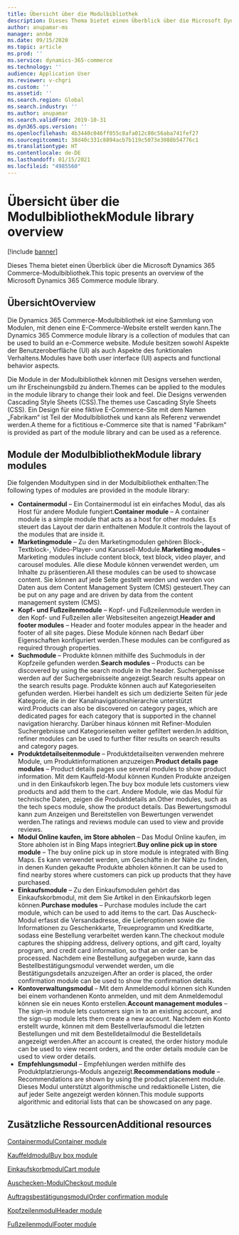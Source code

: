 ```yaml
---
title: Übersicht über die Modulbibliothek
description: Dieses Thema bietet einen Überblick über die Microsoft Dynamics 365 Commerce-Modulbibliothek.
author: anupamar-ms
manager: annbe
ms.date: 09/15/2020
ms.topic: article
ms.prod: ''
ms.service: dynamics-365-commerce
ms.technology: ''
audience: Application User
ms.reviewer: v-chgri
ms.custom: ''
ms.assetid: ''
ms.search.region: Global
ms.search.industry: ''
ms.author: anupamar
ms.search.validFrom: 2019-10-31
ms.dyn365.ops.version: ''
ms.openlocfilehash: 4b3440c046ff055c8afa012c80c56aba741fef27
ms.sourcegitcommit: 38d40c331c8894acb7b119c5073e3088b54776c1
ms.translationtype: HT
ms.contentlocale: de-DE
ms.lasthandoff: 01/15/2021
ms.locfileid: "4985560"
---
```

# <a name="module-library-overview"></a><span data-ttu-id="bfbf5-103">Übersicht über die Modulbibliothek</span><span class="sxs-lookup"><span data-stu-id="bfbf5-103">Module library overview</span></span>

[!include [banner](includes/banner.md)]

<span data-ttu-id="bfbf5-104">Dieses Thema bietet einen Überblick über die Microsoft Dynamics 365 Commerce-Modulbibliothek.</span><span class="sxs-lookup"><span data-stu-id="bfbf5-104">This topic presents an overview of the Microsoft Dynamics 365 Commerce module library.</span></span>

## <a name="overview"></a><span data-ttu-id="bfbf5-105">Übersicht</span><span class="sxs-lookup"><span data-stu-id="bfbf5-105">Overview</span></span>

<span data-ttu-id="bfbf5-106">Die Dynamics 365 Commerce-Modulbibliothek ist eine Sammlung von Modulen, mit denen eine E-Commerce-Website erstellt werden kann.</span><span class="sxs-lookup"><span data-stu-id="bfbf5-106">The Dynamics 365 Commerce module library is a collection of modules that can be used to build an e-Commerce website.</span></span> <span data-ttu-id="bfbf5-107">Module besitzen sowohl Aspekte der Benutzeroberfläche (UI) als auch Aspekte des funktionalen Verhaltens.</span><span class="sxs-lookup"><span data-stu-id="bfbf5-107">Modules have both user interface (UI) aspects and functional behavior aspects.</span></span>

<span data-ttu-id="bfbf5-108">Die Module in der Modulbibliothek können mit Designs versehen werden, um ihr Erscheinungsbild zu ändern.</span><span class="sxs-lookup"><span data-stu-id="bfbf5-108">Themes can be applied to the modules in the module library to change their look and feel.</span></span> <span data-ttu-id="bfbf5-109">Die Designs verwenden Cascading Style Sheets (CSS).</span><span class="sxs-lookup"><span data-stu-id="bfbf5-109">The themes use Cascading Style Sheets (CSS).</span></span> <span data-ttu-id="bfbf5-110">Ein Design für eine fiktive E-Commerce-Site mit dem Namen „Fabrikam“ ist Teil der Modulbibliothek und kann als Referenz verwendet werden.</span><span class="sxs-lookup"><span data-stu-id="bfbf5-110">A theme for a fictitious e-Commerce site that is named "Fabrikam" is provided as part of the module library and can be used as a reference.</span></span>

## <a name="module-library-modules"></a><span data-ttu-id="bfbf5-111">Module der Modulbibliothek</span><span class="sxs-lookup"><span data-stu-id="bfbf5-111">Module library modules</span></span>

<span data-ttu-id="bfbf5-112">Die folgenden Modultypen sind in der Modulbibliothek enthalten:</span><span class="sxs-lookup"><span data-stu-id="bfbf5-112">The following types of modules are provided in the module library:</span></span>

- <span data-ttu-id="bfbf5-113">**Containermodul** – Ein Containermodul ist ein einfaches Modul, das als Host für andere Module fungiert.</span><span class="sxs-lookup"><span data-stu-id="bfbf5-113">**Container module** – A container module is a simple module that acts as a host for other modules.</span></span> <span data-ttu-id="bfbf5-114">Es steuert das Layout der darin enthaltenen Module.</span><span class="sxs-lookup"><span data-stu-id="bfbf5-114">It controls the layout of the modules that are inside it.</span></span>
- <span data-ttu-id="bfbf5-115">**Marketingmodule** – Zu den Marketingmodulen gehören Block-, Textblock-, Video-Player- und Karussell-Module.</span><span class="sxs-lookup"><span data-stu-id="bfbf5-115">**Marketing modules** – Marketing modules include content block, text block, video player, and carousel modules.</span></span> <span data-ttu-id="bfbf5-116">Alle diese Module können verwendet werden, um Inhalte zu präsentieren.</span><span class="sxs-lookup"><span data-stu-id="bfbf5-116">All these modules can be used to showcase content.</span></span> <span data-ttu-id="bfbf5-117">Sie können auf jede Seite gestellt werden und werden von Daten aus dem Content Management System (CMS) gesteuert.</span><span class="sxs-lookup"><span data-stu-id="bfbf5-117">They can be put on any page and are driven by data from the content management system (CMS).</span></span>
- <span data-ttu-id="bfbf5-118">**Kopf- und Fußzeilenmodule** – Kopf- und Fußzeilenmodule werden in den Kopf- und Fußzeilen aller Websiteseiten angezeigt.</span><span class="sxs-lookup"><span data-stu-id="bfbf5-118">**Header and footer modules** – Header and footer modules appear in the header and footer of all site pages.</span></span> <span data-ttu-id="bfbf5-119">Diese Module können nach Bedarf über Eigenschaften konfiguriert werden.</span><span class="sxs-lookup"><span data-stu-id="bfbf5-119">These modules can be configured as required through properties.</span></span>
- <span data-ttu-id="bfbf5-120">**Suchmodule** – Produkte können mithilfe des Suchmoduls in der Kopfzeile gefunden werden.</span><span class="sxs-lookup"><span data-stu-id="bfbf5-120">**Search modules** – Products can be discovered by using the search module in the header.</span></span> <span data-ttu-id="bfbf5-121">Suchergebnisse werden auf der Suchergebnisseite angezeigt.</span><span class="sxs-lookup"><span data-stu-id="bfbf5-121">Search results appear on the search results page.</span></span> <span data-ttu-id="bfbf5-122">Produkte können auch auf Kategorieseiten gefunden werden. Hierbei handelt es sich um dedizierte Seiten für jede Kategorie, die in der Kanalnavigationshierarchie unterstützt wird.</span><span class="sxs-lookup"><span data-stu-id="bfbf5-122">Products can also be discovered on category pages, which are dedicated pages for each category that is supported in the channel navigation hierarchy.</span></span> <span data-ttu-id="bfbf5-123">Darüber hinaus können mit Refiner-Modulen Suchergebnisse und Kategorieseiten weiter gefiltert werden.</span><span class="sxs-lookup"><span data-stu-id="bfbf5-123">In addition, refiner modules can be used to further filter results on search results and category pages.</span></span>
- <span data-ttu-id="bfbf5-124">**Produktdetailseitenmodule** – Produktdetailseiten verwenden mehrere Module, um Produktinformationen anzuzeigen.</span><span class="sxs-lookup"><span data-stu-id="bfbf5-124">**Product details page modules** – Product details pages use several modules to show product information.</span></span> <span data-ttu-id="bfbf5-125">Mit dem Kauffeld-Modul können Kunden Produkte anzeigen und in den Einkaufskorb legen.</span><span class="sxs-lookup"><span data-stu-id="bfbf5-125">The buy box module lets customers view products and add them to the cart.</span></span> <span data-ttu-id="bfbf5-126">Andere Module, wie das Modul für technische Daten, zeigen die Produktdetails an.</span><span class="sxs-lookup"><span data-stu-id="bfbf5-126">Other modules, such as the tech specs module, show the product details.</span></span> <span data-ttu-id="bfbf5-127">Das Bewertungsmodul kann zum Anzeigen und Bereitstellen von Bewertungen verwendet werden.</span><span class="sxs-lookup"><span data-stu-id="bfbf5-127">The ratings and reviews module can used to view and provide reviews.</span></span>
- <span data-ttu-id="bfbf5-128">**Modul Online kaufen, im Store abholen** – Das Modul Online kaufen, im Store abholen ist in Bing Maps integriert.</span><span class="sxs-lookup"><span data-stu-id="bfbf5-128">**Buy online pick up in store module** – The buy online pick up in store module is integrated with Bing Maps.</span></span> <span data-ttu-id="bfbf5-129">Es kann verwendet werden, um Geschäfte in der Nähe zu finden, in denen Kunden gekaufte Produkte abholen können.</span><span class="sxs-lookup"><span data-stu-id="bfbf5-129">It can be used to find nearby stores where customers can pick up products that they have purchased.</span></span>
- <span data-ttu-id="bfbf5-130">**Einkaufsmodule** – Zu den Einkaufsmodulen gehört das Einkaufskorbmodul, mit dem Sie Artikel in den Einkaufskorb legen können.</span><span class="sxs-lookup"><span data-stu-id="bfbf5-130">**Purchase modules** – Purchase modules include the cart module, which can be used to add items to the cart.</span></span> <span data-ttu-id="bfbf5-131">Das Auscheck-Modul erfasst die Versandadresse, die Lieferoptionen sowie die Informationen zu Geschenkkarte, Treueprogramm und Kreditkarte, sodass eine Bestellung verarbeitet werden kann.</span><span class="sxs-lookup"><span data-stu-id="bfbf5-131">The checkout module captures the shipping address, delivery options, and gift card, loyalty program, and credit card information, so that an order can be processed.</span></span> <span data-ttu-id="bfbf5-132">Nachdem eine Bestellung aufgegeben wurde, kann das Bestellbestätigungsmodul verwendet werden, um die Bestätigungsdetails anzuzeigen.</span><span class="sxs-lookup"><span data-stu-id="bfbf5-132">After an order is placed, the order confirmation module can be used to show the confirmation details.</span></span>
- <span data-ttu-id="bfbf5-133">**Kontoverwaltungsmodul** – Mit dem Anmeldemodul können sich Kunden bei einem vorhandenen Konto anmelden, und mit dem Anmeldemodul können sie ein neues Konto erstellen.</span><span class="sxs-lookup"><span data-stu-id="bfbf5-133">**Account management modules** – The sign-in module lets customers sign in to an existing account, and the sign-up module lets them create a new account.</span></span> <span data-ttu-id="bfbf5-134">Nachdem ein Konto erstellt wurde, können mit dem Bestellverlaufsmodul die letzten Bestellungen und mit dem Bestelldetailmodul die Bestelldetails angezeigt werden.</span><span class="sxs-lookup"><span data-stu-id="bfbf5-134">After an account is created, the order history module can be used to view recent orders, and the order details module can be used to view order details.</span></span>
- <span data-ttu-id="bfbf5-135">**Empfehlungsmodul** – Empfehlungen werden mithilfe des Produktplatzierungs-Moduls angezeigt.</span><span class="sxs-lookup"><span data-stu-id="bfbf5-135">**Recommendations module** – Recommendations are shown by using the product placement module.</span></span> <span data-ttu-id="bfbf5-136">Dieses Modul unterstützt algorithmische und redaktionelle Listen, die auf jeder Seite angezeigt werden können.</span><span class="sxs-lookup"><span data-stu-id="bfbf5-136">This module supports algorithmic and editorial lists that can be showcased on any page.</span></span>

## <a name="additional-resources"></a><span data-ttu-id="bfbf5-137">Zusätzliche Ressourcen</span><span class="sxs-lookup"><span data-stu-id="bfbf5-137">Additional resources</span></span>

[<span data-ttu-id="bfbf5-138">Containermodul</span><span class="sxs-lookup"><span data-stu-id="bfbf5-138">Container module</span></span>](add-container-module.md)

[<span data-ttu-id="bfbf5-139">Kauffeldmodul</span><span class="sxs-lookup"><span data-stu-id="bfbf5-139">Buy box module</span></span>](add-buy-box.md)

[<span data-ttu-id="bfbf5-140">Einkaufskorbmodul</span><span class="sxs-lookup"><span data-stu-id="bfbf5-140">Cart module</span></span>](add-cart-module.md)

[<span data-ttu-id="bfbf5-141">Auschecken-Modul</span><span class="sxs-lookup"><span data-stu-id="bfbf5-141">Checkout module</span></span>](add-checkout-module.md)

[<span data-ttu-id="bfbf5-142">Auftragsbestätigungsmodul</span><span class="sxs-lookup"><span data-stu-id="bfbf5-142">Order confirmation module</span></span>](order-confirmation-module.md)

[<span data-ttu-id="bfbf5-143">Kopfzeilenmodul</span><span class="sxs-lookup"><span data-stu-id="bfbf5-143">Header module</span></span>](author-header-module.md)

[<span data-ttu-id="bfbf5-144">Fußzeilenmodul</span><span class="sxs-lookup"><span data-stu-id="bfbf5-144">Footer module</span></span>](author-footer-module.md)
